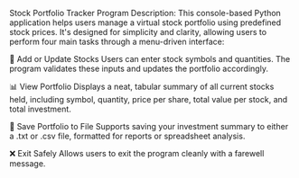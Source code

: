  Stock Portfolio Tracker 
 Program Description:
 This console-based Python application helps users manage a virtual stock portfolio using predefined stock prices. It's designed for simplicity and clarity, allowing users to perform four main tasks through a menu-driven interface:

🧾 Add or Update Stocks
 Users can enter stock symbols and quantities. The program validates these inputs and updates the portfolio accordingly.

📊 View Portfolio
 Displays a neat, tabular summary of all current stocks held, including symbol, quantity, price per share, total value per stock, and total investment.

💾 Save Portfolio to File
 Supports saving your investment summary to either a .txt or .csv file, formatted for reports or spreadsheet analysis.

❌ Exit Safely
 Allows users to exit the program cleanly with a farewell message.
